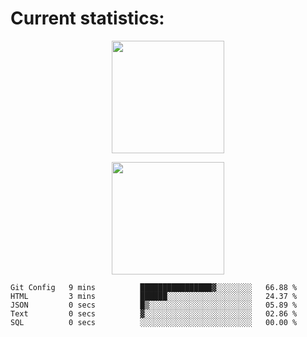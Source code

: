 
  # Current statistics:


<p align="center">
  <img height="180em" align="center" src="https://github-readme-stats.vercel.app/api?username=KZvilla&show_icons=true&hide_border=true&count_private=true&include_all_commits=true&theme=blue-green" /> 
</p>
<p align="center">
  <img height="180em"src="https://github-readme-stats.vercel.app/api/top-langs/?username=kzvilla" />
</p>

<p align="center">
</p>

<!--START_SECTION:waka-->

```text
Git Config   9 mins          ████████████████▓░░░░░░░░   66.88 %
HTML         3 mins          ██████░░░░░░░░░░░░░░░░░░░   24.37 %
JSON         0 secs          █▒░░░░░░░░░░░░░░░░░░░░░░░   05.89 %
Text         0 secs          ▓░░░░░░░░░░░░░░░░░░░░░░░░   02.86 %
SQL          0 secs          ░░░░░░░░░░░░░░░░░░░░░░░░░   00.00 %
```

<!--END_SECTION:waka-->
